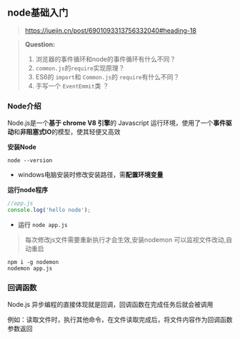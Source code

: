 ## node基础入门

> https://juejin.cn/post/6901093313756332040#heading-18

> **Question:**
>
> 1. 浏览器的事件循环和node的事件循环有什么不同？
> 2. `common.js`的`require`实现原理？
> 3. ES6的 `import`和 `Common.js`的 `require`有什么不同？
> 4. 手写一个 `EventEmmit`类 ？



### Node介绍

Node.js是一个**基于 chrome V8 引擎**的 Javascript 运行环境，使用了一个**事件驱动**和**非阻塞式IO**的模型，使其轻便又高效

**安装Node**

```shell
node --version
```

- windows电脑安装时修改安装路径，需**配置环境变量**

**运行node程序**

```js
//app.js
console.log('hello node');
```

- 运行 `node app.js`

> 每次修改js文件需要重新执行才会生效,安装nodemon 可以监视文件改动,自动重启

```shell
npm i -g nodemon
nodemon app.js
```



### 回调函数

Node.js 异步编程的直接体现就是回调，回调函数在完成任务后就会被调用

例如：读取文件时，执行其他命令，在文件读取完成后，将文件内容作为回调函数参数返回